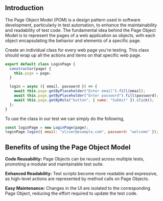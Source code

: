 ## Introduction

The Page Object Model (POM) is a design pattern used in software development, particularly in test automation, to enhance the maintainability and readability of test code. The fundamental idea behind the Page Object Model is to represent the pages of a web application as objects, with each object encapsulating the behavior and elements of a specific page.

Create an individual class for every web page you're testing. This class should wrap up all the actions and items on that specific web page.

```js
export default class LoginPage {
  constructor(page) {
    this.page = page;
  }

  login = async ({ email, password }) => {
    await this.page.getByPlaceholder("Enter email").fill(email);
    await this.page.getByPlaceholder("Enter password").fill(password);
    await this.page.getByRole("button", { name: "Submit" }).click();
  };
}
```

To use the class in our test we can simply do the following,

```js
const loginPage = new LoginPage(page);
loginPage.login({ email: "oliver@example.com", password: "welcome" });
```

## Benefits of using the Page Object Model

**Code Reusability:** Page Objects can be reused across multiple tests, promoting a modular and maintainable test suite.

**Enhanced Readability:** Test scripts become more readable and expressive, as high-level actions are represented by method calls on Page Objects.

**Easy Maintenance:** Changes in the UI are isolated to the corresponding Page Object, reducing the effort required to update the test code.

